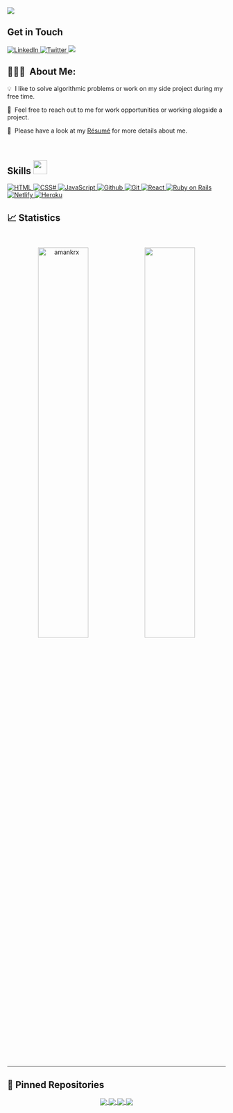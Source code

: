   <img src="https://user-images.githubusercontent.com/62090797/193512861-63022715-3caa-4335-a3bc-3b3111b79e28.png" />

<h2> Get in Touch</h2>
  
   <a href="https://www.linkedin.com/in/joy-kwamboka/" target="_blank">
    <img alt="LinkedIn" src="https://img.shields.io/badge/Kwambiee-0077B5?style=for-the-badge&logo=linkedin&logoColor=white">
  </a> 
  <a href="https://twitter.com/kwambiee" target="_blank">
    <img alt="Twitter" src="https://img.shields.io/badge/Kwambiee-1DA1F2?style=for-the-badge&logo=twitter&logoColor=white">
  </a> 
  <a href="kwambokaj2.jk@gmail.com"> <img src="https://img.shields.io/badge/Gmail-D14836?style=for-the-badge&logo=gmail&logoColor=white" /> </a>
</p>

## 👨🏻‍💻 &nbsp;About Me:

<p>💡 &nbsp;I like to solve algorithmic problems or work on my side project during my free time.</p>

<p>💬 &nbsp;Feel free to reach out to me for work opportunities or working alogside a project.</p>
<p>🧩 &nbsp;Please have a look at my <a href="https://docs.google.com/document/d/1wC49POJ5qwsuZOWT2Wrm2f01PqblMjOYejJngk4cDps/edit?usp=sharing">Résumé</a> for more details about me.</p>

<br />

<h2> Skills <img src = "https://media2.giphy.com/media/QssGEmpkyEOhBCb7e1/giphy.gif?cid=ecf05e47a0n3gi1bfqntqmob8g9aid1oyj2wr3ds3mg700bl&rid=giphy.gif" width = 32px> </h2>
 <a href="https://yatch-house.netlify.app/" target="_blank"> 
    <img alt="HTML" src="https://img.shields.io/badge/HTML5-E34F26?style=for-the-badge&logo=html5&logoColor=white">
  </a>
  <a href="https://yatch-house.netlify.app/" target="_blank"> 
    <img alt="CSS#" src="https://img.shields.io/badge/CSS3-1572B6?style=for-the-badge&logo=css3&logoColor=white">
  </a>
  <a href="https://yatch-house.netlify.app/" target="_blank"> 
    <img alt="JavaScript" src="https://img.shields.io/badge/JavaScript-323330?style=for-the-badge&logo=javascript&logoColor=F7DF1E">
  </a>
  <a href="https://yatch-house.netlify.app/" target="_blank"> 
    <img alt="Github" src="https://img.shields.io/badge/GitHub-100000?style=for-the-badge&logo=github&logoColor=white">
  </a>
   <a href="https://yatch-house.netlify.app/" target="_blank"> 
    <img alt="Git" src="https://img.shields.io/badge/GIT-E44C30?style=for-the-badge&logo=git&logoColor=white">
  </a>
   <a href="https://yatch-house.netlify.app/" target="_blank"> 
    <img alt="React" src="https://img.shields.io/badge/React-20232A?style=for-the-badge&logo=react&logoColor=61DAFB">
  </a>
  <a href="https://yatch-house.netlify.app/" target="_blank"> 
    <img alt="Ruby on Rails" src="https://img.shields.io/badge/Ruby_on_Rails-CC0000?style=for-the-badge&logo=ruby-on-rails&logoColor=white">
  </a>
    <a href="https://yatch-house.netlify.app/" target="_blank"> 
    <img alt="Netlify" src="https://img.shields.io/badge/Netlify-00C7B7?style=for-the-badge&logo=netlify&logoColor=white">
  </a>
  <a href="https://yatch-house.netlify.app/" target="_blank"> 
    <img alt="Heroku" src="https://img.shields.io/badge/Heroku-430098?style=for-the-badge&logo=heroku&logoColor=white">
  </a>

## 📈 Statistics

<br/>
<p align="center">
  <img width="48%" src="https://github-readme-stats.vercel.app/api?username=kwambiee&count_private=true&theme=dark&show_icons=true" alt="amankrx" />
  <img width="48%" src="https://github-readme-streak-stats.herokuapp.com/?user=kwambiee&hide_border=true&theme=dark&show_icons=true" />
</p>

<hr />

## 📕 Pinned Repositories

<p align="center">
	<a href="https://github.com/kwambiee/First-Portfolio">
		<img align="center" src="https://github-readme-stats.vercel.app/api/pin/?username=kwambiee&repo=First-Portfolio&hide_border=true&theme=dark&show_icons=true" />
	</a>
	<a href="https://github.com/kwambiee/yatch-house-front-end">
		<img align="center" src="https://github-readme-stats.vercel.app/api/pin/?username=kwambiee&repo=yatch-house-front-end&hide_border=true&theme=dark&show_icons=true" />
	</a>
	<a href="https://github.com/kwambiee/budget-app">
		<img align="center" src="https://github-readme-stats.vercel.app/api/pin/?username=kwambiee&repo=budget-app&hide_border=true&theme=dark&show_icons=true" />
	</a>
  <a href="https://github.com/kwambiee/Ruby-Capstone">
    <img align="center" src="https://github-readme-stats.vercel.app/api/pin/?username=kwambiee&repo=Ruby-Capstone&hide_border=true&theme=dark&show_icons=true" />
  </a>     
</p>


